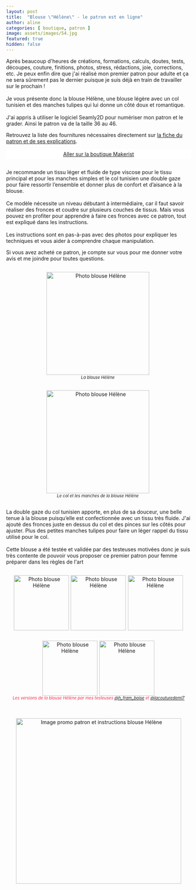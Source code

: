 ```yaml
---
layout: post
title:  "Blouse \"Hélène\" - le patron est en ligne"
author: aline
categories: [ boutique, patron ]
image: assets/images/54.jpg
featured: true
hidden: false
---
```

<p>Après beaucoup d'heures de créations, formations, calculs, doutes, tests, découpes, couture, finitions, photos, stress, rédactions, joie, corrections, etc. Je peux enfin dire que j'ai réalisé mon premier patron pour adulte et ça ne sera sûrement pas le dernier puisque je suis déjà en train de travailler sur le prochain !<br><br>Je vous présente donc la blouse Hélène, une blouse légère avec un col tunisien et des manches tulipes qui lui donne un côté doux et romantique.<br><br>J'ai appris à utiliser le logiciel Seamly2D pour numériser mon patron et le grader. Ainsi le patron va de la taille 36 au 46.</p>

Retrouvez la liste des fournitures nécessaires directement sur <a href="https://www.makerist.fr/patterns/la-blouse-helene-du-36-au-46" target="_blank">la fiche du patron et de ses explications</a>.
 
<a class="makerist-link" style="
    background-color: white;
    margin-bottom: 2em;
    display: block;
    text-align: center;
    padding: .3em;" href="https://www.makerist.fr/users/tout_nouveau_tout_beau_fr" target="_blank">Aller sur la boutique Makerist</a>

<p>Je recommande un tissu léger et fluide de type viscose pour le tissu principal et pour les manches simples et le col tunisien une double gaze pour faire ressortir l’ensemble et donner plus de confort et d’aisance à la blouse.<br><br>
Ce modèle nécessite un niveau débutant à intermédiaire, car il faut savoir réaliser des fronces et coudre sur plusieurs couches de tissus. Mais vous pouvez en profiter pour apprendre à faire ces fronces avec ce patron, tout est expliqué dans les instructions.<br><br>
Les instructions sont en pas-à-pas avec des photos pour expliquer les techniques et vous aider à comprendre chaque manipulation.</p>

Si vous avez acheté ce patron, je compte sur vous pour me donner votre avis et me joindre pour toutes questions.<br>

<div float="left" style="text-align:center">
    <p style="display: inline-block; margin-right:.3em;"><img src="{{ site.url }}{{ site.baseurl }}/assets/images/55.jpg" width="280" alt="Photo blouse Hélène"/><em style="display:block; font-size: .8em">La blouse Hélène</em></p>
    <p style="display: inline-block; margin-right:.3em;"><img src="{{ site.url }}{{ site.baseurl }}/assets/images/56.jpg" width="280" alt="Photo blouse Hélène "/><em style="display:block; font-size: .8em">Le col et les manches de la blouse Hélène</em></p>
</div>

<p>La double gaze du col tunisien apporte, en plus de sa douceur, une belle tenue à la blouse puisqu’elle est confectionnée avec un tissu très fluide. J'ai ajouté des fronces juste en dessus du col et des pinces sur les côtés pour ajuster. Plus des petites manches tulipes pour faire un léger rappel du tissu utilisé pour le col.<br><br>
Cette blouse a été testée et validée par des testeuses motivées donc je suis très contente de pouvoir vous proposer ce premier patron pour femme préparer dans les règles de l'art
</p>
<div float="left" style="text-align:center">
    <p style="display: inline-block; margin-right:.1em;"><img src="{{ site.url }}{{ site.baseurl }}/assets/images/57.jpg" width="150" alt="Photo blouse Hélène"/></p>
    <p style="display: inline-block; margin-right:.1em;"><img src="{{ site.url }}{{ site.baseurl }}/assets/images/58.jpg" width="150" alt="Photo blouse Hélène "/></p>
    <p style="display: inline-block; margin-right:.1em;"><img src="{{ site.url }}{{ site.baseurl }}/assets/images/59.jpg" width="150" alt="Photo blouse Hélène"/></p>
    <p style="display: inline-block; margin-right:.1em;"><img src="{{ site.url }}{{ site.baseurl }}/assets/images/60.jpg" width="150" alt="Photo blouse Hélène"/></p>
    <p style="display: inline-block; margin-right:.1em;"><img src="{{ site.url }}{{ site.baseurl }}/assets/images/61.jpg" width="150" alt="Photo blouse Hélène"/></p>
    <em style="display:block; font-size: .8em; font-style: italic; margin-top: -15px; color: #f52c47;">Les versions de la blouse Hélène par mes testeuses <a href="https://www.instagram.com/h_fram_boise/" target="_blank">@h_fram_boise</a> et <a href="https://www.instagram.com/lacouturedeml7/" target="_blank">@lacouturedeml7</a></em>
</div>
<br><br>
<p style="text-align:center"><a href="https://www.makerist.fr/patterns/la-blouse-helene-du-36-au-46" target="_blank"><img src="{{ site.url }}{{ site.baseurl }}/assets/images/Blouse_Helene_promo.png" width="450" alt="Image promo patron et instructions blouse Hélène "/></a></p>